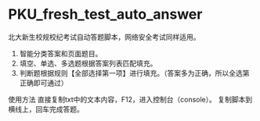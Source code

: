 # PKU_fresh_test_auto_answer
北大新生校规校纪考试自动答题脚本，网络安全考试同样适用。
1. 智能分类答案和页面题目。
2. 填空、单选、多选题根据答案列表匹配填充。
3. 判断题根据规则【全部选择第一项】进行填充。（答案多为正确，所以全选第正确即可通过）
   
使用方法
直接复制txt中的文本内容，F12，进入控制台（console）。
复制脚本到横线上，回车完成答题。

